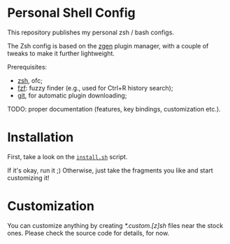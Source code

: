 # Personal Shell Config

This repository publishes my personal zsh / bash configs.

The Zsh config is based on the [zgen](https://github.com/tarjoilija/zgen) plugin
manager, with a couple of tweaks to make it further lightweight.

Prerequisites:

- [zsh](https://www.zsh.org/), ofc;
- [fzf](https://github.com/junegunn/fzf): fuzzy finder (e.g., used for Ctrl+R
  history search);
- [git](https://git-scm.com/), for automatic plugin downloading;

TODO: proper documentation (features, key bindings, customization etc.).

# Installation

First, take a look on the [`install.sh`](./install.sh) script.

If it's okay, run it ;) 
Otherwise, just take the fragments you like and start customizing it!

# Customization

You can customize anything by creating _*.custom.[z]sh_ files near the stock
ones. Please check the source code for details, for now.

